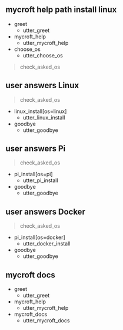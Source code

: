 ## mycroft help path install linux  
* greet              
  - utter_greet
* mycroft_help               
  - utter_mycroft_help
* choose_os
  - utter_choose_os
> check_asked_os

## user answers Linux
> check_asked_os
* linux_install[os=linux]
  - utter_linux_install
* goodbye
  - utter_goodbye
    
## user answers Pi
> check_asked_os
* pi_install[os=pi]
  - utter_pi_install  
* goodbye
  - utter_goodbye
  
## user answers Docker
> check_asked_os
* pi_install[os=docker]
  - utter_docker_install 
* goodbye
  - utter_goodbye
  
## mycroft docs
* greet              
  - utter_greet
* mycroft_help               
  - utter_mycroft_help
* mycroft_docs
  - utter_mycroft_docs